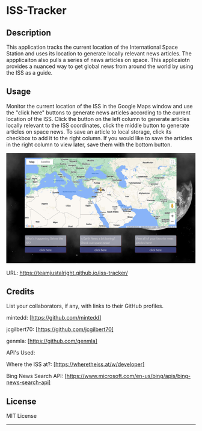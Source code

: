 # ISS-Tracker

## Description

This application tracks the current location of the International Space Station and uses its location to generate locally relevant news articles. The appplicaiton also pulls a series of news articles on space. This applicaiotn provides a nuanced way to get global news from around the world by using the ISS as a guide.  

## Usage

Monitor the current location of the ISS in the Google Maps window and use the "click here" buttons to generate news articles according to the current location of the ISS. Click the button on the left column to generate articles locally relevant to the ISS coordinates, click the middle button to generate articles on space news. To save an article to local storage, click its checkbox to add it to the right column. If you would like to save the articles in the right column to view later, save them with the bottom button.

![screenshot of website with map and news article generation buttons](/assets/img/App-Screenshot.jpg)

URL: https://teamjustalright.github.io/iss-tracker/

## Credits

List your collaborators, if any, with links to their GitHub profiles.

mintedd: [https://github.com/mintedd]

jcgilbert70: [https://github.com/jcgilbert70]

genmla: [https://github.com/genmla]

API's Used:

Where the ISS at?: [https://wheretheiss.at/w/developer]

Bing News Search API: [https://www.microsoft.com/en-us/bing/apis/bing-news-search-api]

## License

MIT License

---


